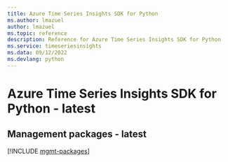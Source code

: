 ```yaml
---
title: Azure Time Series Insights SDK for Python
ms.author: lmazuel
author: lmazuel
ms.topic: reference
description: Reference for Azure Time Series Insights SDK for Python
ms.service: timeseriesinsights
ms.data: 09/12/2022
ms.devlang: python
---
```

# Azure Time Series Insights SDK for Python - latest

## Management packages - latest
[!INCLUDE [mgmt-packages](time-series-insights-mgmt-index.md)]